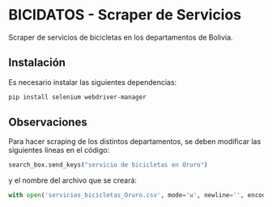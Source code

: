 # BICIDATOS - Scraper de Servicios

Scraper de servicios de bicicletas en los departamentos de Bolivia.

## Instalación

Es necesario instalar las siguientes dependencias:

```bash
pip install selenium webdriver-manager
```

## Observaciones

Para hacer scraping de los distintos departamentos, se deben modificar las siguientes líneas en el código:

```python
search_box.send_keys("servicio de bicicletas en Oruro")
```

y el nombre del archivo que se creará:

```python
with open('servicios_bicicletas_Oruro.csv', mode='w', newline='', encoding='utf-8') as file:
```





